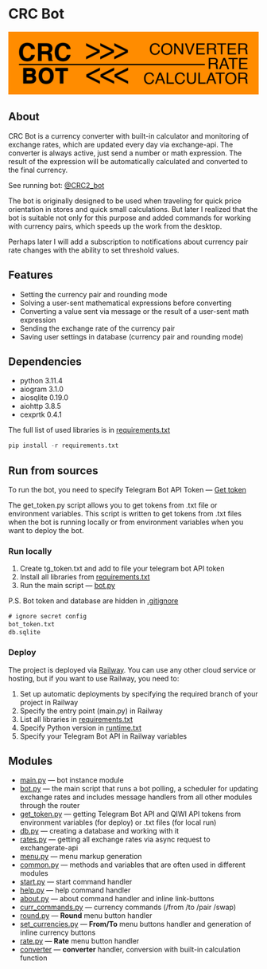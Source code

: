 # CRC Bot

[![info picture](/CRC_git.png)](https://t.me/CRC2_bot)

## About

CRC Bot is a currency converter with built-in calculator and monitoring of exchange rates, which are updated every day via exchange-api.
The converter is always active, just send a number or math expression. The result of the expression will be automatically calculated and converted to the final currency.

See running bot: [@CRC2_bot](https://t.me/CRC2_bot "Converter Rate Calculator")

The bot is originally designed to be used when traveling for quick price orientation in stores and quick small calculations.
But later I realized that the bot is suitable not only for this purpose and added commands for working with currency pairs, which speeds up the work from the desktop.

Perhaps later I will add a subscription to notifications about currency pair rate changes with the ability to set threshold values.

## Features

* Setting the currency pair and rounding mode
* Solving a user-sent mathematical expressions before converting
* Converting a value sent via message or the result of a user-sent math expression
* Sending the exchange rate of the currency pair
* Saving user settings in database (currency pair and rounding mode)

## Dependencies

* python 3.11.4
* aiogram 3.1.0
* aiosqlite 0.19.0
* aiohttp 3.8.5
* cexprtk 0.4.1

The full list of used libraries is in [requirements.txt](requirements.txt)

```Python
pip install -r requirements.txt
```

## Run from sources

To run the bot, you need to specify Telegram Bot API Token — [Get token](https://t.me/BotFather "Telegram BotFather")

The get_token.py script allows you to get tokens from .txt file or environment variables. This script is written to get tokens from .txt files when the bot is running locally or from environment variables when you want to deploy the bot.

### Run locally

1. Create tg_token.txt and add to file your telegram bot API token
2. Install all libraries from [requirements.txt](requirements.txt)
3. Run the main script — [bot.py](bot.py)

P.S. Bot token and database are hidden in [.gitignore](.gitignore)

```gitignore
# ignore secret config
bot_token.txt
db.sqlite
```

### Deploy

The project is deployed via [Railway](https://railway.app/ "Deploy to the cloud"). You can use any other cloud service or hosting, but if you want to use Railway, you need to:

1. Set up automatic deployments by specifying the required branch of your project in Railway
2. Specify the entry point (main.py) in Railway
3. List all libraries in [requirements.txt](requirements.txt)
4. Specify Python version in [runtime.txt](runtime.txt)
5. Specify your Telegram Bot API in Railway variables

## Modules

* [main.py](main.py) — bot instance module
* [bot.py](bot.py) — the main script that runs a bot polling, a scheduler for updating exchange rates and includes message handlers from all other modules through the router
* [get_token.py](get_token.py) — getting Telegram Bot API and QIWI API tokens from environment variables (for deploy) or .txt files (for local run)
* [db.py](db.py) — creating a database and working with it
* [rates.py](rates.py) — getting all exchange rates via async request to exchangerate-api
* [menu.py](menu.py) — menu markup generation
* [common.py](common.py) — methods and variables that are often used in different modules
* [start.py](commands/start.py) — start command handler
* [help.py](commands/help.py) — help command handler
* [about.py](commands/about.py) — about command handler and inline link-buttons
* [curr_commands.py](commands/curr_commands.py) — currency commands (/from /to /pair /swap)
* [round.py](handlers/round.py) — **Round** menu button handler
* [set_currencies.py](handlers/set_currencies.py) — **From/To** menu buttons handler and generation of inline currency buttons
* [rate.py](handlers/rate.py) — **Rate** menu button handler
* [converter](handlers/converter.py) — **converter** handler, conversion with built-in calculation function
